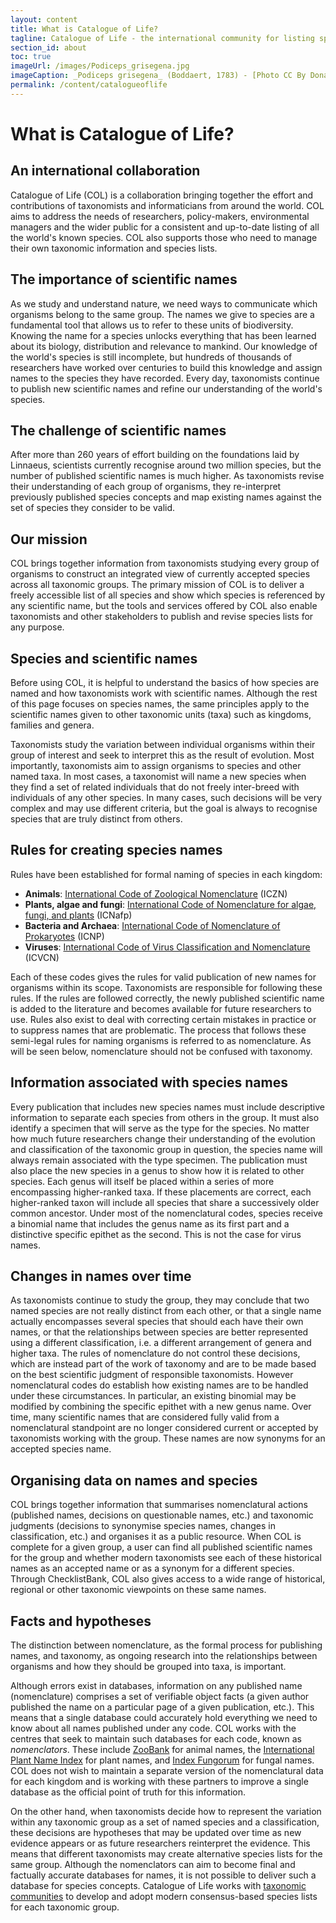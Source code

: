 ```yaml
---
layout: content
title: What is Catalogue of Life?
tagline: Catalogue of Life - the international community for listing species.
section_id: about
toc: true
imageUrl: /images/Podiceps_grisegena.jpg    
imageCaption: _Podiceps grisegena_ (Boddaert, 1783) - [Photo CC By Donald Hobern](https://www.flickr.com/photos/dhobern/33624738966)
permalink: /content/catalogueoflife
---
```

# What is Catalogue of Life?

## An international collaboration
Catalogue of Life (COL) is a collaboration bringing together the effort and contributions of taxonomists and informaticians from around the world. 
COL aims to address the needs of researchers, policy-makers, environmental managers and the wider public for a consistent and up-to-date listing of all the world's known species. 
COL also supports those who need to manage their own taxonomic information and species lists.

## The importance of scientific names
As we study and understand nature, we need ways to communicate which organisms belong to the same group. 
The names we give to species are a fundamental tool that allows us to refer to these units of biodiversity. 
Knowing the name for a species unlocks everything that has been learned about its biology, distribution and relevance to mankind. 
Our knowledge of the world's species is still incomplete, 
but hundreds of thousands of researchers have worked over centuries to build this knowledge and assign names to the species they have recorded. 
Every day, taxonomists continue to publish new scientific names and refine our understanding of the world's species.

## The challenge of scientific names
After more than 260 years of effort building on the foundations laid by Linnaeus, scientists currently recognise around two million species, 
but the number of published scientific names is much higher. 
As taxonomists revise their understanding of each group of organisms, 
they re-interpret previously published species concepts and map existing names against the set of species they consider to be valid. 

## Our mission
COL brings together information from taxonomists studying every group of organisms to construct an integrated view of currently accepted species across all taxonomic groups. 
The primary mission of COL is to deliver a freely accessible list of all species and show which species is referenced by any scientific name, 
but the tools and services offered by COL also enable taxonomists and other stakeholders to publish and revise species lists for any purpose.

## Species and scientific names

Before using COL, it is helpful to understand the basics of how species are named and how taxonomists work with scientific names. 
Although the rest of this page focuses on species names, the same principles apply to the scientific names given to other taxonomic units (taxa) such as kingdoms, families and genera.

Taxonomists study the variation between individual organisms within their group of interest and seek to interpret this as the result of evolution. 
Most importantly, taxonomists aim to assign organisms to species and other named taxa. 
In most cases, a taxonomist will name a new species when they find a set of related individuals that do not freely inter-breed with individuals of any other species. 
In many cases, such decisions will be very complex and may use different criteria, but the goal is always to recognise species that are truly distinct from others.

## Rules for creating species names
Rules have been established for formal naming of species in each kingdom:

* **Animals**: [International Code of Zoological Nomenclature](https://www.iczn.org/the-code/the-international-code-of-zoological-nomenclature/) (ICZN)
* **Plants, algae and fungi**: [International Code of Nomenclature for algae, fungi, and plants](https://www.iapt-taxon.org/nomen/main.php) (ICNafp)
* **Bacteria and Archaea**: [International Code of Nomenclature of Prokaryotes](https://www.microbiologyresearch.org/content/journal/ijsem/10.1099/ijsem.0.000778) (ICNP)
* **Viruses**: [International Code of Virus Classification and Nomenclature](https://talk.ictvonline.org/information/w/ictv-information/383/ictv-code) (ICVCN)

Each of these codes gives the rules for valid publication of new names for organisms within its scope. 
Taxonomists are responsible for following these rules. If the rules are followed correctly, 
the newly published scientific name is added to the literature and becomes available for future researchers to use. 
Rules also exist to deal with correcting certain mistakes in practice or to suppress names that are problematic. 
The process that follows these semi-legal rules for naming organisms is referred to as nomenclature. 
As will be seen below, nomenclature should not be confused with taxonomy.


## Information associated with species names
Every publication that includes new species names must include descriptive information to separate each species from others in the group. 
It must also identify a specimen that will serve as the type for the species. 
No matter how much future researchers change their understanding of the evolution and classification of the taxonomic group in question, 
the species name will always remain associated with the type specimen. 
The publication must also place the new species in a genus to show how it is related to other species. 
Each genus will itself be placed within a series of more encompassing higher-ranked taxa. 
If these placements are correct, each higher-ranked taxon will include all species that share a successively older common ancestor. 
Under most of the nomenclatural codes, species receive a binomial name that includes the genus name as its first part and a distinctive specific epithet as the second. 
This is not the case for virus names.

## Changes in names over time
As taxonomists continue to study the group, they may conclude that two named species are not really distinct from each other, 
or that a single name actually encompasses several species that should each have their own names, 
or that the relationships between species are better represented using a different classification, 
i.e. a different arrangement of genera and higher taxa. 
The rules of nomenclature do not control these decisions, which are instead part of the work of taxonomy and are to be made based on the best scientific judgment of responsible taxonomists. 
However nomenclatural codes do establish how existing names are to be handled under these circumstances. 
In particular, an existing binomial may be modified by combining the specific epithet with a new genus name. 
Over time, many scientific names that are considered fully valid from a nomenclatural standpoint are no longer considered current or accepted by taxonomists working with the group. 
These names are now synonyms for an accepted species name.

## Organising data on names and species
COL brings together information that summarises nomenclatural actions (published names, decisions on questionable names, etc.) 
and taxonomic judgments (decisions to synonymise species names, changes in classification, etc.) and organises it as a public resource. 
When COL is complete for a given group, a user can find all published scientific names for the group 
and whether modern taxonomists see each of these historical names as an accepted name or as a synonym for a different species. 
Through ChecklistBank, COL also gives access to a wide range of historical, regional or other taxonomic viewpoints on these same names.

## Facts and hypotheses
The distinction between nomenclature, as the formal process for publishing names, and taxonomy, 
as ongoing research into the relationships between organisms and how they should be grouped into taxa, is important. 

Although errors exist in databases, information on any published name (nomenclature) 
comprises a set of verifiable object facts (a given author published the name on a particular page of a given publication, etc.). 
This means that a single database could accurately hold everything we need to know about all names published under any code. 
COL works with the centres that seek to maintain such databases for each code, known as _nomenclators_. 
These include [ZooBank](http://zoobank.org/) for animal names, 
the [International Plant Name Index](https://www.ipni.org/) for plant names, 
and [Index Fungorum](http://www.indexfungorum.org/) for fungal names. 
COL does not wish to maintain a separate version of the nomenclatural data for each kingdom 
and is working with these partners to improve a single database as the official point of truth for this information. 

On the other hand, when taxonomists decide how to represent the variation within any taxonomic group as a set of named species and a classification, 
these decisions are hypotheses that may be updated over time as new evidence appears or as future researchers reinterpret the evidence. 
This means that different taxonomists may create alternative species lists for the same group. 
Although the nomenclators can aim to become final and factually accurate databases for names, 
it is not possible to deliver such a database for species concepts. 
Catalogue of Life works with [taxonomic communities](colcommunity) to develop and adopt modern consensus-based species lists for each taxonomic group. 

